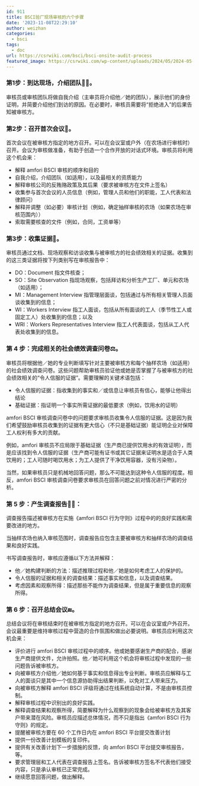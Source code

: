 ```yaml
---
id: 911
title: BSCI验厂现场审核的六个步骤
date: '2023-11-08T22:29:10'
author: weizhan
categories:
  - bsci
tags:
  - doc
url: https://csrwiki.com/bsci/bsci-onsite-audit-process
featured_image: https://csrwiki.com/wp-content/uploads/2024/05/2024-05-19_225314.jpg
---
```


### 第1步：到达现场，介绍团队🤝🏻。

审核员或审核团队将做自我介绍（主审员将介绍他／她的团队），展示他们的身份证明，并简要介绍他们到访的原因。在必要时，审核员需要将“拒绝进入”的后果告知被审核方。

### 第2步：召开首次会议📢。

首次会议在被审核方指定的地方召开。可以在会议室或户外（在农场进行审核时）召开。会议为审核做准备，有助于创造一个合作开放的对话式环境。审核员将利用这个机会来：

- 解释 amfori BSCI 审核的顺序和目的
- 自我介绍，介绍团队（如适用），以及最相关的资质能力
- 解释审核公司的反贿赂政策及其后果（要求被审核方在文件上签名）
- 收集参与首次会议的人员信息（例如，管理人员和他们的职能，工人代表和法律顾问）
- 解释并调整（如必要）审核计划（例如，确定抽样审核的农场（如果农场在审核范围内））
- 索取需要核查的文件（例如，合同，工资单等）

### 第3步：收集证据📝。

审核员通过文档、现场观察和访谈收集与被审核方的社会绩效相关的证据。收集到的这三类证据将按下列类别写在审核报告中：

- DO：Document 指文件核查；
- SO：Site Observation 指现场观察，包括拜访和分析生产工厂、单元和农场（如适用）；
- MI：Management Interview 指管理层面谈，包括通过与所有相关管理人员面谈收集到的信息；
- WI：Workers Interview 指工人面谈，包括从所有面谈的工人（季节性工人或固定工人）处收集到的信息；以及
- WRI：Workers Representatives Interview 指工人代表面谈，包括从工人代表处收集到的信息。

### 第 4 步：完成相关的社会绩效调查问卷⚖。

审核员将根据他／她的专业判断填写针对主要被审核方和每个抽样农场（如适用）的社会绩效调查问卷。这些问题帮助审核员验证他或她是否掌握了与被审核方的社会绩效相关的“令人信服的证据”。需要理解的关键术语包括：

- 令人信服的证据：指收集到的事实和／或信息让审核员有信心，能够让他得出结论
- 基础证据：指证明一个事实所需证据的最低要求（例如，饮用水的证明）

amfori BSCI 审核调查问卷中的问题要求审核员收集令人信服的证据。这是因为我们希望鼓励审核员收集到的证据有更大信心（不只是基础证据）能证明企业对保障工人权利有多大的贡献。

例如，amfori 审核员不应局限于基础证据（生产商已提供饮用水的有效证明），而是应该找到令人信服的证据（生产商可能有证书或其它证据来证明水是适合于人类饮用的；工人可随时喝饮用水；为工人提供了干净饮用容器，没有污染物）。

当然，如果审核员只是机械地回答问题，那么不可能达到这种令人信服的程度。相反，amfori BSCI 审核调查问卷要求审核员在回答问题之前对情况进行严密的分析。

### 第 5 步：产生调查报告✍🏻：

调查报告描述被审核方在实施《amfori BSCI 行为守则》过程中的的良好实践和需要改进的地方。

当抽样农场也纳入审核范围时，调查报告应包含主要被审核方和抽样农场的调查结果和良好实践。

书写调查报告时，审核应遵循以下方法并解释：

- 他／她构建判断的方法：描述推理过程和他／她是如何考虑工人的保护的。
- 令人信服的证据和相关的调查结果：描述事实和信息，以及调查结果。
- 考虑因素和观察所得：描述那些不能作为调查结果，但是属于重要信息的观察所得。

### 第 6 步：召开总结会议🔚。

总结会议将在审核结束时在被审核方指定的地方召开。可以在会议室或户外召开。会议最重要是维持审核过程中营造的合作氛围和做出必要说明。审核员应利用这次机会来：

- 评价进行 amfori BSCI 审核过程中的顺序。他或她要感谢生产商的配合，感谢生产商提供文件，允许拍照。他／她可利用这个机会将审核过程中发现的一些问题告诉被审核方。
- 向被审核方介绍他／她如何基于事实和信息得出专业判断。审核员应解释与工人的面谈只是其中一个信息源协助得出结果判断，以免对工人带来压力。
- 向被审核方解释 amfori BSCI 评级将通过在线系统自动计算，不是由审核员控制。
- 解释审核过程中识别出的良好实践。
- 解释调查结果和观察所得，简要解释为什么观察到的现象会给被审核方及其客户带来潜在风险。审核员应描述总体情况，而不只是指出《amfori BSCI 行为守则》的规定。
- 提醒被审核方要在 60 个工作日内在 amfori BSCI 平台提交改善计划
- 提供一份改善计划模板的复印件。
- 提供有关改善计划下一步措施的反馈，向 amfori BSCI 平台提交审核报告，等。
- 要求管理层和工人代表在调查报告上签名。告诉被审核方签名不代表他们接受内容，只是承认审核已正常完成。
- 继续愿意回答问题，做出解释。
